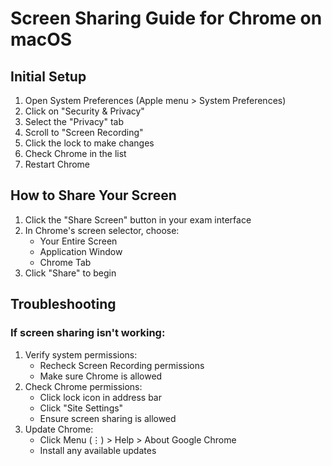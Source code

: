 # Screen Sharing Guide for Chrome on macOS

## Initial Setup
1. Open System Preferences (Apple menu > System Preferences)
2. Click on "Security & Privacy"
3. Select the "Privacy" tab
4. Scroll to "Screen Recording"
5. Click the lock to make changes
6. Check Chrome in the list
7. Restart Chrome

## How to Share Your Screen
1. Click the "Share Screen" button in your exam interface
2. In Chrome's screen selector, choose:
   - Your Entire Screen
   - Application Window
   - Chrome Tab
3. Click "Share" to begin

## Troubleshooting
### If screen sharing isn't working:
1. Verify system permissions:
   - Recheck Screen Recording permissions
   - Make sure Chrome is allowed
2. Check Chrome permissions:
   - Click lock icon in address bar
   - Click "Site Settings"
   - Ensure screen sharing is allowed
3. Update Chrome:
   - Click Menu (⋮) > Help > About Google Chrome
   - Install any available updates 
